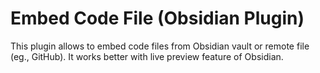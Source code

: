 # Embed Code File (Obsidian Plugin)

This plugin allows to embed code files from Obsidian vault or remote file (eg., GitHub). It works better with live preview feature of Obsidian.


